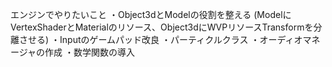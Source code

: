 エンジンでやりたいこと
・Object3dとModelの役割を整える
(ModelにVertexShaderとMaterialのリソース、Object3dにWVPリソースTransformを分離させる)
・Inputのゲームパッド改良
・パーティクルクラス
・オーディオマネージャの作成
・数学関数の導入
